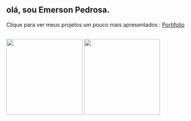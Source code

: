 ## olá, sou Emerson Pedrosa. ##
Clique para ver meus projetos um pouco mais apresentados : <a href="[emerson-p.github.io/Portifolio/](https://emerson-p.github.io/Portifolio/)">Portifolio</a> 
##
<div>
  <img height = "200en"  src = "https://github-readme-stats.vercel.app/api?username=Emerson-P&theme=midnight-purple&icons=true&rank_icon=github"/>
  <img height = "200en"  src = "https://github-readme-stats.vercel.app/api/top-langs/?username=Emerson-P&layout=donut&theme=midnight-purple&icons=true&rank_icon=github"/>
</div>
